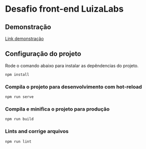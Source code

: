# Desafio front-end LuizaLabs

## Demonstração
[Link demonstração](https://desafio-frontend-luiza-labs-6bly8mqgl-rodolfoip.vercel.app/)

## Configuração do projeto
Rode o comando abaixo para instalar as depêndencias do projeto.
```
npm install
```

### Compila o projeto para desenvolvimento com hot-reload
```
npm run serve
```

### Compila e minifica o projeto para produção
```
npm run build
```

### Lints and corrige arquivos
```
npm run lint
```
